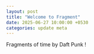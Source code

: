 ```yaml
---
layout: post
title: "Welcome to Fragment"
date: 2025-06-27 10:00:00 +0530
categories: update meta
---
```


Fragments of time by Daft Punk !
